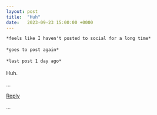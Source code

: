 ```yaml
---
layout: post
title:  "Huh"
date:   2023-09-23 15:00:00 +0000
---
```


```*feels like I haven't posted to social for a long time*```
<br><br>
```*goes to post again*```
<br><br>
```*last post 1 day ago*```
<br><br>
Huh.

...

<a href="mailto:TheNovimatrem@protonmail.ch?subject=RE%3A%20Social%20post%20-%20Huh">Reply</a>

...

